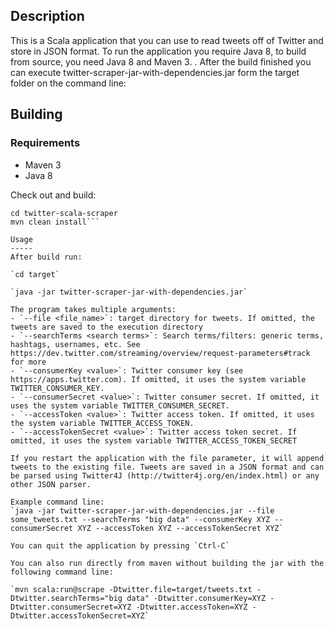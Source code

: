 Description
-----------

This is a Scala application that you can use to read tweets off of Twitter and store in JSON format. 
To run the application you require Java 8, to build from source, you need Java 8 and Maven 3.  . After the build finished you can execute twitter-scraper-jar-with-dependencies.jar form the target folder on the command line: 

Building
--------
### Requirements
* Maven 3
* Java 8

Check out and build: 
  ```git clone https://github.com/istvan-fodor/twitter-scala-scraper.git
  cd twitter-scala-scraper
  mvn clean install```

Usage
-----
After build run:

  `cd target`
  
  `java -jar twitter-scraper-jar-with-dependencies.jar`

The program takes multiple arguments:
- `--file <file_name>`: target directory for tweets. If omitted, the tweets are saved to the execution directory
- `--searchTerms <search terms>`: Search terms/filters: generic terms, hashtags, usernames, etc. See https://dev.twitter.com/streaming/overview/request-parameters#track for more
- `--consumerKey <value>`: Twitter consumer key (see https://apps.twitter.com). If omitted, it uses the system variable TWITTER_CONSUMER_KEY.
- `--consumerSecret <value>`: Twitter consumer secret. If omitted, it uses the system variable TWITTER_CONSUMER_SECRET.
- `--accessToken <value>`: Twitter access token. If omitted, it uses the system variable TWITTER_ACCESS_TOKEN.
- `--accessTokenSecret <value>`: Twitter access token secret. If omitted, it uses the system variable TWITTER_ACCESS_TOKEN_SECRET

If you restart the application with the file parameter, it will append tweets to the existing file. Tweets are saved in a JSON format and can be parsed using Twitter4J (http://twitter4j.org/en/index.html) or any other JSON parser.

Example command line:
`java -jar twitter-scraper-jar-with-dependencies.jar --file some_tweets.txt --searchTerms "big data" --consumerKey XYZ --consumerSecret XYZ --accessToken XYZ --accessTokenSecret XYZ`

You can quit the application by pressing `Ctrl-C`

You can also run directly from maven without building the jar with the following command line:

`mvn scala:run@scrape -Dtwitter.file=target/tweets.txt -Dtwitter.searchTerms="big data" -Dtwitter.consumerKey=XYZ -Dtwitter.consumerSecret=XYZ -Dtwitter.accessToken=XYZ -Dtwitter.accessTokenSecret=XYZ`


